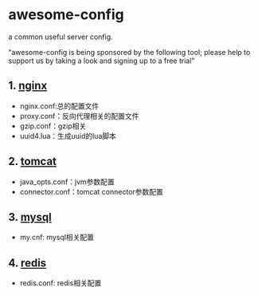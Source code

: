 # awesome-config
a common useful server config.

“awesome-config is being sponsored by the following tool; please help to support us by taking a look and signing up to a free trial”
<!--<a href="https://tracking.gitads.io/?repo=awesome-config"> <img src="https://images.gitads.io/awesome-config" alt="GitAds"/> </a>-->

## 1. [nginx](nginx)

- nginx.conf:总的配置文件
- proxy.conf：反向代理相关的配置文件
- gzip.conf：gzip相关
- uuid4.lua：生成uuid的lua脚本

## 2. [tomcat](tomcat)

- java_opts.conf：jvm参数配置
- connector.conf：tomcat connector参数配置

## 3. [mysql](mysql)

- my.cnf: mysql相关配置

## 4. [redis](redis)

- redis.conf: redis相关配置
